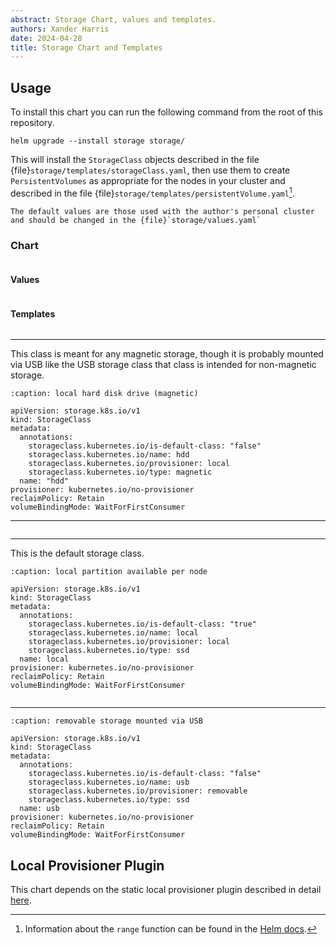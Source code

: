 ```yaml
---
abstract: Storage Chart, values and templates.
authors: Xander Harris
date: 2024-04-28
title: Storage Chart and Templates
---
```


## Usage

To install this chart you can run the following command from the root
of this repository.

```{code-block} shell
helm upgrade --install storage storage/
```

This will install the `StorageClass` objects described in the file
{file}`storage/templates/storageClass.yaml`, then use them to create
`PersistentVolumes` as appropriate for the nodes in your cluster
and described in the file {file}`storage/templates/persistentVolume.yaml`[^pv].

```{note}
The default values are those used with the author's personal cluster
and should be changed in the {file}`storage/values.yaml`
```

### Chart

```{autoyaml} storage/Chart.yaml
```

#### Values

```{autoyaml} storage/values.yaml
```

#### Templates

```{rubric} HDD
```

---

This class is meant for any magnetic storage, though it is probably
mounted via USB like the USB storage class that class is intended
for non-magnetic storage.

```{code-block} yaml
:caption: local hard disk drive (magnetic)

apiVersion: storage.k8s.io/v1
kind: StorageClass
metadata:
  annotations:
    storageclass.kubernetes.io/is-default-class: "false"
    storageclass.kubernetes.io/name: hdd
    storageclass.kubernetes.io/provisioner: local
    storageclass.kubernetes.io/type: magnetic
  name: "hdd"
provisioner: kubernetes.io/no-provisioner
reclaimPolicy: Retain
volumeBindingMode: WaitForFirstConsumer
```

---

```{rubric} Local
```

---

This is the default storage class.

```{code-block} yaml
:caption: local partition available per node

apiVersion: storage.k8s.io/v1
kind: StorageClass
metadata:
  annotations:
    storageclass.kubernetes.io/is-default-class: "true"
    storageclass.kubernetes.io/name: local
    storageclass.kubernetes.io/provisioner: local
    storageclass.kubernetes.io/type: ssd
  name: local
provisioner: kubernetes.io/no-provisioner
reclaimPolicy: Retain
volumeBindingMode: WaitForFirstConsumer
```

```{rubric} USB
```

---

```{code-block} yaml
:caption: removable storage mounted via USB

apiVersion: storage.k8s.io/v1
kind: StorageClass
metadata:
  annotations:
    storageclass.kubernetes.io/is-default-class: "false"
    storageclass.kubernetes.io/name: usb
    storageclass.kubernetes.io/provisioner: removable
    storageclass.kubernetes.io/type: ssd
  name: usb
provisioner: kubernetes.io/no-provisioner
reclaimPolicy: Retain
volumeBindingMode: WaitForFirstConsumer
```

## Local Provisioner Plugin

This chart depends on the static local provisioner plugin described in detail
[here](https://github.com/kubernetes-sigs/sig-storage-local-static-provisioner/blob/master/helm/README.md).

[^pv]: Information about the `range` function can be found in the
    [Helm docs](https://helm.sh/docs/chart_template_guide/control_structures/#looping-with-the-range-action).
